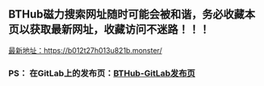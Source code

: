 ## **BTHub磁力搜索网址随时可能会被和谐，务必收藏本页以获取最新网址，收藏访问不迷路！！！**
<a href="https://b012t27h013u821b.monster/" target="_blank">最新地址：https://b012t27h013u821b.monster/</a>


### PS： 在GitLab上的发布页：[**BTHub-GitLab发布页**](https://gitlab.com/fwonggh/Bthub/-/blob/master/README.md)
     


